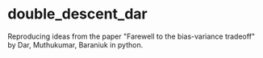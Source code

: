 # double_descent_dar
Reproducing ideas from the paper "Farewell to the bias-variance tradeoff" by Dar, Muthukumar, Baraniuk in python.
